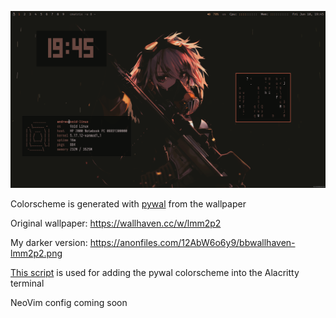 ![Screenshot](screenshot.png)

Colorscheme is generated with [pywal](https://github.com/dylanaraps/pywal) from the wallpaper

Original wallpaper: https://wallhaven.cc/w/lmm2p2

My darker version: https://anonfiles.com/12AbW6o6y9/bbwallhaven-lmm2p2.png

[This script](https://github.com/egeesin/alacritty-color-export) is used for adding the pywal colorscheme into the Alacritty terminal

NeoVim config coming soon
